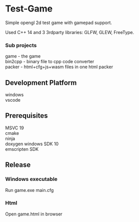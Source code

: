 # Test-Game
Simple opengl 2d test game with gamepad support.  
  
Used C++ 14 and 3 3rdparty libraries: GLFW, GLEW, FreeType.

### Sub projects
game - the game  
bin2cpp - binary file to cpp code converter  
packer - html+cfg+js+wasm files in one html packer

## Development Platform
windows  
vscode

## Prerequisites
MSVC 19  
cmake  
ninja  
doxygen
windows SDK 10  
emscripten SDK    

## Release
### Windows executable
Run game.exe main.cfg

### Html
Open game.html in browser
